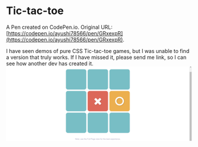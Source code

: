 # Tic-tac-toe

A Pen created on CodePen.io. Original URL: [https://codepen.io/ayushi78566/pen/GRxexpR](https://codepen.io/ayushi78566/pen/GRxexpR).

I have seen demos of pure CSS Tic-tac-toe games, but I was unable to find a version that truly works. If I have missed it, please send me link, so I can see how another dev has created it.
![Tic-tac-toe](Tic-tac-toe.png)
